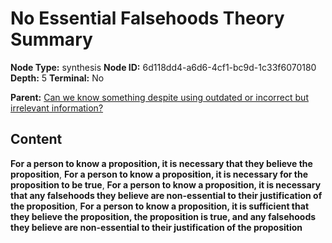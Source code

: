# No Essential Falsehoods Theory Summary

**Node Type:** synthesis
**Node ID:** 6d118dd4-a6d6-4cf1-bc9d-1c33f6070180
**Depth:** 5
**Terminal:** No

**Parent:** [Can we know something despite using outdated or incorrect but irrelevant information?](can-we-know-something-despite-using-outdated-or-incorrect-but-irrelevant-information-antithesis-443b5595-7578-477c-b587-2c7a399760ba.md)

## Content

**For a person to know a proposition, it is necessary that they believe the proposition**, **For a person to know a proposition, it is necessary for the proposition to be true**, **For a person to know a proposition, it is necessary that any falsehoods they believe are non-essential to their justification of the proposition**, **For a person to know a proposition, it is sufficient that they believe the proposition, the proposition is true, and any falsehoods they believe are non-essential to their justification of the proposition**
